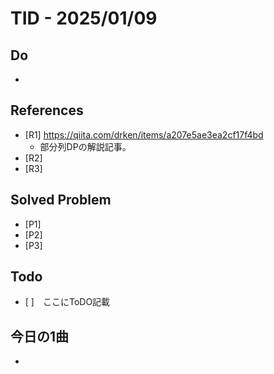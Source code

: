# TID - 2025/01/09
<!--
## Learnings
- 
- 
-->


## Do
- 

## References
- [R1] https://qiita.com/drken/items/a207e5ae3ea2cf17f4bd
  - 部分列DPの解説記事。
- [R2] 
- [R3] 

## Solved Problem
- [P1] 
- [P2] 
- [P3] 


## Todo
- [ ]　ここにToDO記載

## 今日の1曲
- 
